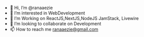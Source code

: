 - 👋 Hi, I’m @ranaaezie
- 👀 I’m interested in WebDevelopment 
- 🌱 I’m Working on ReactJS,NextJS,NodeJS JamStack, Livewire
- 💞️ I’m looking to collaborate on Development
- 📫 How to reach me ranaaezie@gmail.com

